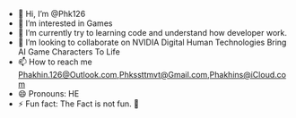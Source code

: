 - 👋 Hi, I’m @Phk126
- 👀 I’m interested in Games
- 🌱 I’m currently try to learning code and understand how developer work.
- 💞️ I’m looking to collaborate on NVIDIA Digital Human Technologies Bring AI Game Characters To Life
- 📫 How to reach me Phakhin.126@Outlook.com,Phkssttmvt@Gmail.com,Phakhins@iCloud.com
- 😄 Pronouns: HE
- ⚡ Fun fact: The Fact is not fun. 🤯

<!---
Phk126/Phk126 is a ✨ special ✨ repository because its `README.md` (this file) appears on your GitHub profile.
You can click the Preview link to take a look at your changes.
--->
